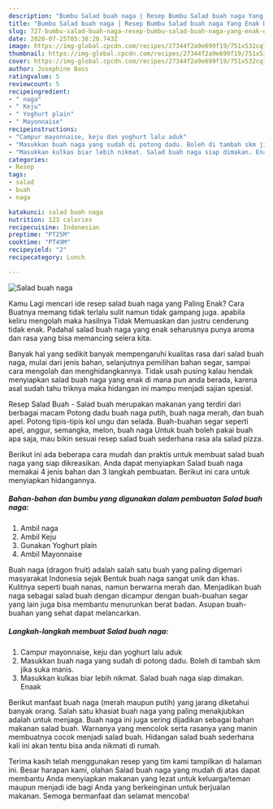 ```yaml
---
description: "Bumbu Salad buah naga | Resep Bumbu Salad buah naga Yang Enak Dan Lezat"
title: "Bumbu Salad buah naga | Resep Bumbu Salad buah naga Yang Enak Dan Lezat"
slug: 727-bumbu-salad-buah-naga-resep-bumbu-salad-buah-naga-yang-enak-dan-lezat
date: 2020-07-25T05:38:20.743Z
image: https://img-global.cpcdn.com/recipes/27344f2a9e699f19/751x532cq70/salad-buah-naga-foto-resep-utama.jpg
thumbnail: https://img-global.cpcdn.com/recipes/27344f2a9e699f19/751x532cq70/salad-buah-naga-foto-resep-utama.jpg
cover: https://img-global.cpcdn.com/recipes/27344f2a9e699f19/751x532cq70/salad-buah-naga-foto-resep-utama.jpg
author: Josephine Bass
ratingvalue: 5
reviewcount: 5
recipeingredient:
- " naga"
- " Keju"
- " Yoghurt plain"
- " Mayonnaise"
recipeinstructions:
- "Campur mayonnaise, keju dan yoghurt lalu aduk"
- "Masukkan buah naga yang sudah di potong dadu. Boleh di tambah skm jika suka manis."
- "Masukkan kulkas biar lebih nikmat. Salad buah naga siap dimakan. Enaak"
categories:
- Resep
tags:
- salad
- buah
- naga

katakunci: salad buah naga 
nutrition: 123 calories
recipecuisine: Indonesian
preptime: "PT25M"
cooktime: "PT49M"
recipeyield: "2"
recipecategory: Lunch

---
```



![Salad buah naga](https://img-global.cpcdn.com/recipes/27344f2a9e699f19/751x532cq70/salad-buah-naga-foto-resep-utama.jpg)

Kamu Lagi mencari ide resep salad buah naga yang Paling Enak? Cara Buatnya memang tidak terlalu sulit namun tidak gampang juga. apabila keliru mengolah maka hasilnya Tidak Memuaskan dan justru cenderung tidak enak. Padahal salad buah naga yang enak seharusnya punya aroma dan rasa yang bisa memancing selera kita.

Banyak hal yang sedikit banyak mempengaruhi kualitas rasa dari salad buah naga, mulai dari jenis bahan, selanjutnya pemilihan bahan segar, sampai cara mengolah dan menghidangkannya. Tidak usah pusing kalau hendak menyiapkan salad buah naga yang enak di mana pun anda berada, karena asal sudah tahu triknya maka hidangan ini mampu menjadi sajian spesial.

Resep Salad Buah - Salad buah merupakan makanan yang terdiri dari berbagai macam Potong dadu buah naga putih, buah naga merah, dan buah apel. Potong tipis-tipis kol ungu dan selada. Buah-buahan segar seperti apel, anggur, semangka, melon, buah naga Untuk buah boleh pakai buah apa saja, mau bikin sesuai resep salad buah sederhana rasa ala salad pizza.


Berikut ini ada beberapa cara mudah dan praktis untuk membuat salad buah naga yang siap dikreasikan. Anda dapat menyiapkan Salad buah naga memakai 4 jenis bahan dan 3 langkah pembuatan. Berikut ini cara untuk menyiapkan hidangannya.

<!--inarticleads1-->

##### Bahan-bahan dan bumbu yang digunakan dalam pembuatan Salad buah naga:

1. Ambil  naga
1. Ambil  Keju
1. Gunakan  Yoghurt plain
1. Ambil  Mayonnaise


Buah naga (dragon fruit) adalah salah satu buah yang paling digemari masyarakat Indonesia sejak Bentuk buah naga sangat unik dan khas. Kulitnya seperti buah nanas, namun berwarna merah dan. Menjadikan buah naga sebagai salad buah dengan dicampur dengan buah-buahan segar yang lain juga bisa membantu menurunkan berat badan. Asupan buah-buahan yang sehat dapat melancarkan. 

<!--inarticleads2-->

##### Langkah-langkah membuat Salad buah naga:

1. Campur mayonnaise, keju dan yoghurt lalu aduk
1. Masukkan buah naga yang sudah di potong dadu. Boleh di tambah skm jika suka manis.
1. Masukkan kulkas biar lebih nikmat. Salad buah naga siap dimakan. Enaak


Berikut manfaat buah naga (merah maupun putih) yang jarang diketahui banyak orang. Salah satu khasiat buah naga yang paling menakjubkan adalah untuk menjaga. Buah naga ini juga sering dijadikan sebagai bahan makanan salad buah. Warnanya yang mencolok serta rasanya yang manin membuatnya cocok menjadi salad buah. Hidangan salad buah sederhana kali ini akan tentu bisa anda nikmati di rumah. 

Terima kasih telah menggunakan resep yang tim kami tampilkan di halaman ini. Besar harapan kami, olahan Salad buah naga yang mudah di atas dapat membantu Anda menyiapkan makanan yang lezat untuk keluarga/teman maupun menjadi ide bagi Anda yang berkeinginan untuk berjualan makanan. Semoga bermanfaat dan selamat mencoba!
